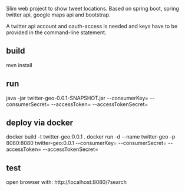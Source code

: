 Slim web project to show tweet locations.
Based on spring boot, spring twitter api, google maps api and bootstrap.

A twitter api account and oauth-access is needed and keys have to be provided in the command-line statement.

build
-----

mvn install

run
---
java -jar twitter-geo-0.0.1-SNAPSHOT.jar --consumerKey=<twitter consumerKey> --consumerSecret=<twitter consumerSecret> --accessToken=<twitter accessToken> --accessTokenSecret=<twitter accessTokenSecret> 


deploy via docker
-----------------

docker build -t twitter-geo:0.0.1 .
docker run -d --name twitter-geo -p 8080:8080 twitter-geo:0.0.1 --consumerKey=<twitter consumerKey> --consumerSecret=<twitter consumerSecret> --accessToken=<twitter accessToken> --accessTokenSecret=<twitter accessTokenSecret> 


test
----

open browser with: http://localhost:8080/?search

